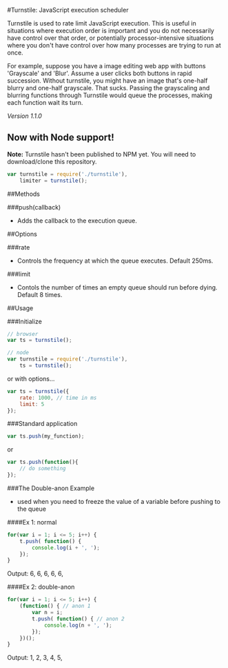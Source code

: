 #Turnstile: JavaScript execution scheduler

Turnstile is used to rate limit JavaScript execution. This is useful in situations where execution order is important and you do not necessarily have control over that order, or potentially processor-intensive situations where you don't have control over how many processes are trying to run at once.

For example, suppose you have a image editing web app with buttons 'Grayscale' and 'Blur'. Assume a user clicks both buttons in rapid succession. Without turnstile, you might have an image that's one-half blurry and one-half grayscale. That sucks. Passing the grayscaling and blurring functions through Turnstile would queue the processes, making each function wait its turn.

_Version 1.1.0_

## Now with Node support!
__Note:__ Turnstile hasn't been published to NPM yet. You will need to download/clone this repository.
```javascript
var turnstile = require('./turnstile'),
    limiter = turnstile();
```

##Methods

###push(callback)
- Adds the callback to the execution queue.
	

##Options

###rate
- Controls the frequency at which the queue executes. Default 250ms.

###limit
- Contols the number of times an empty queue should run before dying. Default 8 times.
	

##Usage

###Initialize

```javascript
// browser
var ts = turnstile();

// node
var turnstile = require('./turnstile'),
    ts = turnstile();
```

or with options...

```javascript
var ts = turnstile({
	rate: 1000, // time in ms
	limit: 5
});
```

###Standard application

```javascript
var ts.push(my_function);
```
or

```javascript
var ts.push(function(){
	// do something
});
```

###The Double-anon Example
- used when you need to freeze the value of a 
  variable before pushing to the queue

####Ex 1: normal

```javascript
for(var i = 1; i <= 5; i++) {
	t.push( function() {
		console.log(i + ', ');
	});
}
```
Output: 6, 6, 6, 6, 6, 

####Ex 2: double-anon

```javascript
for(var i = 1; i <= 5; i++) {
	(function() { // anon 1
		var n = i;
		t.push( function() { // anon 2
			console.log(n + ', ');
		});
	})();
}
```
Output: 1, 2, 3, 4, 5, 

